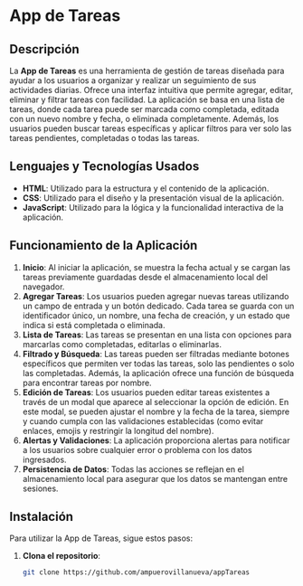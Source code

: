 # App de Tareas

## Descripción

La **App de Tareas** es una herramienta de gestión de tareas diseñada para ayudar a los usuarios a organizar y realizar un seguimiento de sus actividades diarias. Ofrece una interfaz intuitiva que permite agregar, editar, eliminar y filtrar tareas con facilidad. La aplicación se basa en una lista de tareas, donde cada tarea puede ser marcada como completada, editada con un nuevo nombre y fecha, o eliminada completamente. Además, los usuarios pueden buscar tareas específicas y aplicar filtros para ver solo las tareas pendientes, completadas o todas las tareas.

## Lenguajes y Tecnologías Usados

- **HTML**: Utilizado para la estructura y el contenido de la aplicación.
- **CSS**: Utilizado para el diseño y la presentación visual de la aplicación.
- **JavaScript**: Utilizado para la lógica y la funcionalidad interactiva de la aplicación.

## Funcionamiento de la Aplicación

1. **Inicio**: Al iniciar la aplicación, se muestra la fecha actual y se cargan las tareas previamente guardadas desde el almacenamiento local del navegador.
2. **Agregar Tareas**: Los usuarios pueden agregar nuevas tareas utilizando un campo de entrada y un botón dedicado. Cada tarea se guarda con un identificador único, un nombre, una fecha de creación, y un estado que indica si está completada o eliminada.
3. **Lista de Tareas**: Las tareas se presentan en una lista con opciones para marcarlas como completadas, editarlas o eliminarlas.
4. **Filtrado y Búsqueda**: Las tareas pueden ser filtradas mediante botones específicos que permiten ver todas las tareas, solo las pendientes o solo las completadas. Además, la aplicación ofrece una función de búsqueda para encontrar tareas por nombre.
5. **Edición de Tareas**: Los usuarios pueden editar tareas existentes a través de un modal que aparece al seleccionar la opción de edición. En este modal, se pueden ajustar el nombre y la fecha de la tarea, siempre y cuando cumpla con las validaciones establecidas (como evitar enlaces, emojis y restringir la longitud del nombre).
6. **Alertas y Validaciones**: La aplicación proporciona alertas para notificar a los usuarios sobre cualquier error o problema con los datos ingresados.
7. **Persistencia de Datos**: Todas las acciones se reflejan en el almacenamiento local para asegurar que los datos se mantengan entre sesiones.

## Instalación

Para utilizar la App de Tareas, sigue estos pasos:

1. **Clona el repositorio**:
   ```bash
   git clone https://github.com/ampuerovillanueva/appTareas
